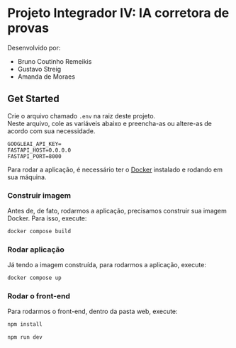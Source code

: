 # Projeto Integrador IV: IA corretora de provas

Desenvolvido por:
- Bruno Coutinho Remeikis
- Gustavo Streig
- Amanda de Moraes

## Get Started

Crie o arquivo chamado `.env` na raiz deste projeto.\
Neste arquivo, cole as variáveis abaixo e preencha-as ou altere-as de
acordo com sua necessidade.
```properties
GOOGLEAI_API_KEY=
FASTAPI_HOST=0.0.0.0
FASTAPI_PORT=8000
```

Para rodar a aplicação, é necessário ter o [Docker](https://www.docker.com/get-started/) instalado e rodando em sua máquina.

### Construir imagem
Antes de, de fato, rodarmos a aplicação, precisamos construir sua imagem Docker. Para isso, execute: 
```sh
docker compose build
```

### Rodar aplicação
Já tendo a imagem construída, para rodarmos a aplicação, execute: 
```sh
docker compose up


```


### Rodar o front-end
Para rodarmos o front-end, dentro da pasta web, execute: 
```sh
npm install

npm run dev
